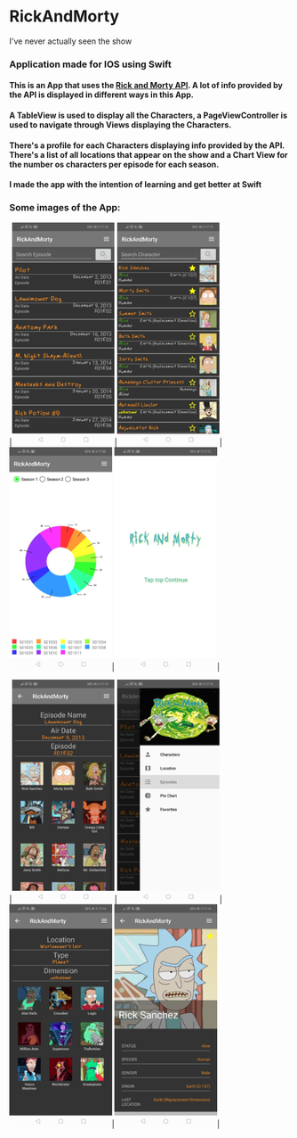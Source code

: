 # RickAndMorty
I've never actually seen the show

### Application made for IOS using Swift

#### This is an App that uses the [Rick and Morty API](https://rickandmortyapi.com). A lot of info provided by the API is displayed in different ways in this App.
#### A TableView is used to display all the Characters, a PageViewController is used to navigate through Views displaying the Characters.
#### There's a profile for each Characters displaying info provided by the API. There's a list of all locations that appear on the show and a Chart View for the number os characters per episode for each season.
#### I made the app with the intention of learning and get better at Swift

### Some images of the App:
|<img src="images/print4.jpg" height="400">|<img src="images/print3.jpg" height="400">|<img src="images/print2.jpg" height="400">|<img src="images/print5.jpg" height="400">|

|<img src="images/print1.jpg" height="400">|<img src="images/print6.jpg" height="400">|<img src="images/print7.jpg" height="400">|<img src="images/print8.jpg" height="400">|
